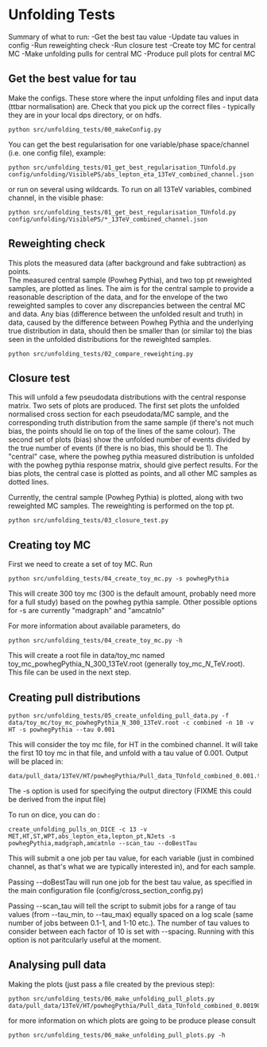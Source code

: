 # Unfolding Tests

Summary of what to run:
-Get the best tau value
-Update tau values in config
-Run reweighting check
-Run closure test
-Create toy MC for central MC
-Make unfolding pulls for central MC
-Produce pull plots for central MC

## Get the best value for tau

Make the configs.  These store where the input unfolding files and input data (ttbar normalisation) are.
Check that you pick up the correct files - typically they are in your local dps directory, or on hdfs.
```shell
python src/unfolding_tests/00_makeConfig.py 
```
You can get the best regularisation for one variable/phase space/channel (i.e. one config file), example:
```shell
python src/unfolding_tests/01_get_best_regularisation_TUnfold.py config/unfolding/VisiblePS/abs_lepton_eta_13TeV_combined_channel.json
```
or run on several using wildcards.  To run on all 13TeV variables, combined channel, in the visible phase:
```shell
python src/unfolding_tests/01_get_best_regularisation_TUnfold.py config/unfolding/VisiblePS/*_13TeV_combined_channel.json
```

## Reweighting check
This plots the measured data (after background and fake subtraction) as points.  
The measured central sample (Powheg Pythia), and two top pt reweighted samples, are plotted as lines.
The aim is for the central sample to provide a reasonable description of the data, and for
the envelope of the two reweighted samples to cover any discrepancies between the central MC and data.
Any bias (difference between the unfolded result and truth) in data, caused by the difference between Powheg Pythia 
and the underlying true distribution in data, should then be smaller than (or similar to)
the bias seen in the unfolded distributions for the reweighted samples.

```shell
python src/unfolding_tests/02_compare_reweighting.py
```


## Closure test
This will unfold a few pseudodata distributions with the central response matrix.
Two sets of plots are produced.  The first set plots the unfolded normalised cross section for each pseudodata/MC sample, 
and the corresponding truth distribution from the same sample (if there's not much bias, the points should lie on top of the lines of the same colour).
The second set of plots (bias) show the unfolded number of events divided by the true number of events (if there is no bias, this should be 1).
The "central" case, where the powheg pythia measured distribution is unfolded with the powheg pythia response matrix, should give perfect results.
For the bias plots, the central case is plotted as points, and all other MC samples as dotted lines.
 
 Currently, the central sample (Powheg Pythia) is plotted, along with two reweighted MC samples.  The reweighting is performed on the top pt.
```shell
python src/unfolding_tests/03_closure_test.py 
```


## Creating toy MC
First we need to create a set of toy MC. Run
```shell
python src/unfolding_tests/04_create_toy_mc.py -s powhegPythia
```
This will create 300 toy mc (300 is the default amount, probably need more for a full study) based on the powheg pythia sample.
Other possible options for -s are currently "madgraph" and "amcatnlo"

For more information about available parameters, do
```shell
python src/unfolding_tests/04_create_toy_mc.py -h
```
This will create a root file in data/toy_mc named toy_mc_powhegPythia_N_300_13TeV.root
(generally toy_mc_<sample>_N_<n>_<centre-of-mass>TeV.root).
This file can be used in the next step.

## Creating pull distributions
```shell
python src/unfolding_tests/05_create_unfolding_pull_data.py -f data/toy_mc/toy_mc_powhegPythia_N_300_13TeV.root -c combined -n 10 -v HT -s powhegPythia --tau 0.001
```
This will consider the toy mc file, for HT in the combined channel.  It will take the first 10 toy mc in that file, and unfold with a tau value of 0.001.
Output will be placed in:
```shell
data/pull_data/13TeV/HT/powhegPythia/Pull_data_TUnfold_combined_0.001.txt
```
The -s option is used for specifying the output directory (FIXME this could be derived from the input file)

To run on dice, you can do :
```shell
create_unfolding_pulls_on_DICE -c 13 -v MET,HT,ST,WPT,abs_lepton_eta,lepton_pt,NJets -s powhegPythia,madgraph,amcatnlo --scan_tau --doBestTau
```

This will submit a one job per tau value, for each variable (just in combined channel, as that's what we are typically interested in), and for each sample.

Passing --doBestTau will run one job for the best tau value, as specified in the main configuration file (config/cross_section_config.py)

Passing --scan_tau will tell the script to submit jobs for a range of tau values (from --tau_min, to --tau_max) equally spaced on a log scale (same number of jobs between 0.1-1, and 1-10 etc.).  The number of tau values to consider between each factor of 10 is set with --spacing.  Running with this option is not paritcularly useful at the moment.


## Analysing pull data
Making the plots (just pass a file created by the previous step):
```shell
python src/unfolding_tests/06_make_unfolding_pull_plots.py data/pull_data/13TeV/HT/powhegPythia/Pull_data_TUnfold_combined_0.001905.txt 
```
for more information on which plots are going to be produce please consult
```shell
python src/unfolding_tests/06_make_unfolding_pull_plots.py -h
```
